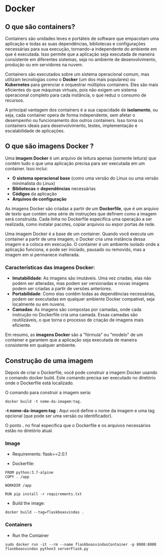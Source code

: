 # Docker

## O que são containers?

Containers são unidades leves e portáteis de software que empacotam uma aplicação e todas as suas dependências, bibliotecas e configurações necessárias para sua execução, tornando-a independente do ambiente em que é executada. Isso permite que a aplicação seja executada de maneira consistente em diferentes sistemas, seja no ambiente de desenvolvimento, produção ou em servidores na nuvem.

Containers são executados sobre um sistema operacional comum, mas utilizam tecnologias como o **Docker** (um dos mais populares) ou **Kubernetes** para gerenciar e orquestrar múltiplos containers. Eles são mais eficientes do que máquinas virtuais, pois não exigem um sistema operacional completo para cada instância, o que reduz o consumo de recursos.

A principal vantagem dos containers é a sua capacidade de **isolamento**, ou seja, cada container opera de forma independente, sem afetar o desempenho ou funcionamento dos outros containers. Isso torna os containers ideais para desenvolvimento, testes, implementação e escalabilidade de aplicações.

## O que são imagens Docker ?

Uma **imagem Docker** é um arquivo de leitura apenas (somente leitura) que contém tudo o que uma aplicação precisa para ser executada em um container. Isso inclui:

- **O sistema operacional base** (como uma versão do Linux ou uma versão minimalista do Linux)
- **Bibliotecas** e **dependências** necessárias
- **Códigos** da aplicação
- **Arquivos de configuração**

As imagens Docker são criadas a partir de um **Dockerfile**, que é um arquivo de texto que contém uma série de instruções que definem como a imagem será construída. Cada linha no Dockerfile especifica uma operação a ser realizada, como instalar pacotes, copiar arquivos ou expor portas de rede.

Uma imagem Docker é a base de um container. Quando você executa um container a partir de uma imagem, o Docker cria uma instância dessa imagem e a coloca em execução. O container é um ambiente isolado onde a aplicação funciona, e pode ser iniciado, pausado ou removido, mas a imagem em si permanece inalterada.

### Características das imagens Docker:
- **Imutabilidade**: As imagens são imutáveis. Uma vez criadas, elas não podem ser alteradas, mas podem ser versionadas e novas imagens podem ser criadas a partir de versões anteriores.
- **Portabilidade**: Como elas contêm todas as dependências necessárias, podem ser executadas em qualquer ambiente Docker compatível, seja localmente ou em nuvens.
- **Camadas**: As imagens são compostas por camadas, onde cada instrução no Dockerfile cria uma camada. Essas camadas são reutilizáveis, o que torna o processo de criação de imagens mais eficiente.

Em resumo, as **imagens Docker** são a "fórmula" ou "modelo" de um container e garantem que a aplicação seja executada de maneira consistente em qualquer ambiente.

## Construção de uma imagem

Depois de criar o Dockerfile, você pode construir a imagem Docker usando o comando docker build. Este comando precisa ser executado no diretório onde o Dockerfile está localizado.

O comando para construir a imagem seria:

    docker build -t nome-da-imagem:tag.

**-t nome-da-imagem:tag** : Aqui você define o nome da imagem e uma tag opcional (que pode ser uma versão ou identificador).

O ponto **.** no final especifica que o Dockerfile e os arquivos necessários estão no diretório atual.



### Image

- Requirements: flask==2.0.1

- Dockerfile:

```
FROM python:3.7-alpine
COPY . /app

WORKDIR /app

RUN pip install -r requirements.txt

```
- Build the image:

```
docker build --tag=flaskboasvindas .
```
### Containers
- Run the Container

```  
sudo docker run -it --rm --name flaskboasvindasContainer -p 8080:8000 flaskboasvindas python3 serverFlask.py
```

